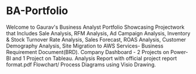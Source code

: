 # BA-Portfolio
Welcome to Gaurav's Business Analyst Portfolio Showcasing Projectwork that
Includes Sale Analysis, RFM Analysis, Ad Campaign Analysis, Inventory & Stock Turnover Rate Analysis,
Sales Forecast, ROAS Analysis, Customer Demography Analysis, 
Site Migration to AWS Services- Business Requirement Document(BRD).
Company Dashboard - 2 Projects on Power-BI and 1 Project on Tableau.
Analysis Report with official project report format.pdf
Flowchart/ Process Diagrams using Visio Drawing.
